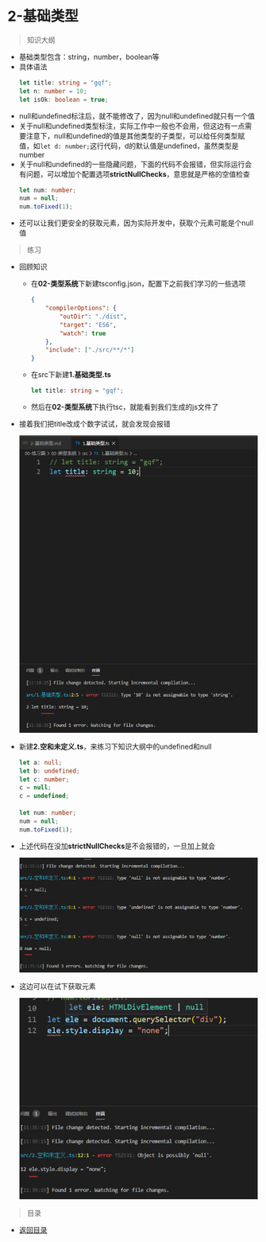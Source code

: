 # 2-基础类型

> 知识大纲

* 基础类型包含：string，number，boolean等
* 具体语法
    ```ts
    let title: string = "gqf";
    let n: number = 10;
    let isOk: boolean = true;
    ```
* null和undefined标注后，就不能修改了，因为null和undefined就只有一个值  
* 关于null和undefined类型标注，实际工作中一般也不会用，但这边有一点需要注意下，null和undefined的值是其他类型的子类型，可以给任何类型赋值，如`let d: number;`这行代码，d的默认值是undefined，虽然类型是number
* 关于null和undefined的一些隐藏问题，下面的代码不会报错，但实际运行会有问题，可以增加个配置选项**strictNullChecks**，意思就是严格的空值检查
    ```ts
    let num: number;
    num = null;
    num.toFixed(1);
    ```
* 还可以让我们更安全的获取元素，因为实际开发中，获取个元素可能是个null值       

> 练习

* 回顾知识
    * 在**02-类型系统**下新建tsconfig.json，配置下之前我们学习的一些选项
        ```json
        {
            "compilerOptions": {
                "outDir": "./dist",
                "target": "ES6",
                "watch": true
            },
            "include": ["./src/**/*"]
        }    
        ```
    * 在src下新建**1.基础类型.ts**
        ```ts
        let title: string = "gqf";    
        ``` 
    * 然后在**02-类型系统**下执行tsc，就能看到我们生成的js文件了  

* 接着我们把title改成个数字试试，就会发现会报错   

    ![](./images/基础类型报错1.jpg)

* 新建**2.空和未定义.ts**，来练习下知识大纲中的undefined和null
    ```ts
    let a: null;
    let b: undefined;
    let c: number;
    c = null;
    c = undefined;

    let num: number;
    num = null;
    num.toFixed(1);    
    ```
* 上述代码在没加**strictNullChecks**是不会报错的，一旦加上就会

    ![](./images/基础类型报错2.jpg)

* 这边可以在试下获取元素

    ![](./images/基础类型报错3.jpg)


> 目录

* [返回目录](../../README.md)
